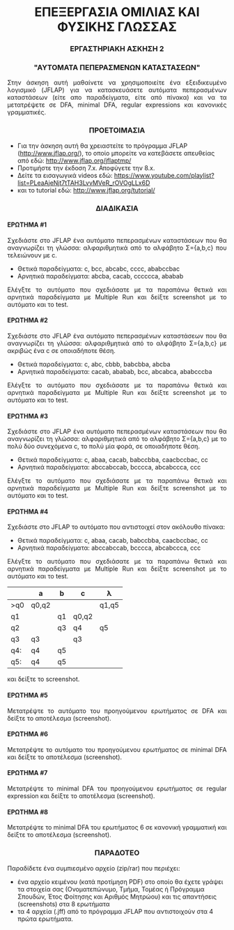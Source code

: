 # <div align="center">ΕΠΕΞΕΡΓΑΣΙΑ ΟΜΙΛΙΑΣ ΚΑΙ ΦΥΣΙΚΗΣ ΓΛΩΣΣΑΣ</div>
### <div align="center">ΕΡΓΑΣΤΗΡΙΑΚΗ ΑΣΚΗΣΗ 2</div>
### <div align="center">"ΑΥΤΟΜΑΤΑ ΠΕΠΕΡΑΣΜΕΝΩΝ ΚΑΤΑΣΤΑΣΕΩΝ" </div>

<p align="justify"> Στην άσκηση αυτή μαθαίνετε να χρησιμοποιείτε ένα εξειδικευμένο λογισμικό (JFLAP) για να κατασκευάσετε αυτόματα πεπερασμένων καταστάσεων (είτε απο παραδείγματα, είτε από πίνακα) και να τα μετατρέψετε σε DFA, minimal DFA, regular expressions και κανονικές γραμματικές. </p>

### <div align="center">ΠΡΟΕΤΟΙΜΑΣΙΑ</div>
* Για την άσκηση αυτή θα χρειαστείτε το πρόγραμμα JFLAP (http://www.jflap.org/), το οποίο μπορείτε να κατεβάσετε απευθείας από εδώ: http://www.jflap.org/jflaptmp/
* Προτιμήστε την έκδοση 7.x. Αποφύγετε την 8.x. 
* Δείτε τα εισαγωγικά videos εδώ: https://www.youtube.com/playlist?list=PLeaAjeNjt7tTAH3LvvMVeR_rOVOgLLx6D
* και το tutorial εδώ: http://www.jflap.org/tutorial/

### <div align="center">ΔΙΑΔΙΚΑΣΙΑ</div>
#### ΕΡΩΤΗΜΑ #1
<p align="justify">Σχεδιάστε στο JFLAP ένα αυτόματο πεπερασμένων καταστάσεων που θα αναγνωρίζει τη γλώσσα: αλφαριθμητικά από το αλφάβητο Σ={a,b,c} που τελειώνουν με c.</p>

* Θετικά παραδείγματα: c, bcc, abcabc, cccc, ababccbac
* Αρνητικά παραδείγματα: abcba, cacab, cccccca, ababab

<p align="justify">Ελέγξτε το αυτόματο που σχεδιάσατε με τα παραπάνω θετικά και αρνητικά παραδείγματα με Multiple Run και δείξτε screenshot με το αυτόματο και το test.</p>

#### ΕΡΩΤΗΜΑ #2
<p align="justify">Σχεδιάστε στο JFLAP ένα αυτόματο πεπερασμένων καταστάσεων που θα αναγνωρίζει τη γλώσσα: αλφαριθμητικά από το αλφάβητο Σ={a,b,c} με ακριβώς ένα c σε οποιαδήποτε θέση.</p>

* Θετικά παραδείγματα: c, abc, cbbb, babcbba, abcba
* Αρνητικά παραδείγματα: cacab, ababab, bcc, abcabca, ababcccba

<p align="justify">Ελέγξτε το αυτόματο που σχεδιάσατε με τα παραπάνω θετικά και αρνητικά παραδείγματα με Multiple Run και δείξτε screenshot με το αυτόματο και το test.</p>

#### ΕΡΩΤΗΜΑ #3
<p align="justify">Σχεδιάστε στο JFLAP ένα αυτόματο πεπερασμένων καταστάσεων που θα αναγνωρίζει τη γλώσσα: αλφαριθμητικά από το αλφάβητο Σ={a,b,c} με το πολύ δύο συνεχόμενα c, το πολύ μία φορά, σε οποιαδήποτε θέση.</p>

* Θετικά παραδείγματα: c, abaa, cacab, babccbba, caacbccbac, cc
* Αρνητικά παραδείγματα: abccabccab, bcccca, abcabccca, ccc

<p align="justify">Ελέγξτε το αυτόματο που σχεδιάσατε με τα παραπάνω θετικά και αρνητικά παραδείγματα με Multiple Run και δείξτε screenshot με το αυτόματο και το test.</p>

#### ΕΡΩΤΗΜΑ #4
<p align="justify">Σχεδιάστε στο JFLAP το αυτόματο που αντιστοιχεί στον ακόλουθο πίνακα:</p>

* Θετικά παραδείγματα: c, abaa, cacab, babccbba, caacbccbac, cc
* Αρνητικά παραδείγματα: abccabccab, bcccca, abcabccca, ccc

<p align="justify">Ελέγξτε το αυτόματο που σχεδιάσατε με τα παραπάνω θετικά και αρνητικά παραδείγματα με Multiple Run και δείξτε screenshot με το αυτόματο και το test.</p>

|               |       a       |       b       |       c       |       λ       |
| ------------- | ------------- | ------------- | ------------- | ------------- |
| >q0           |     q0,q2     |               |               |     q1,q5     |
| q1            |               |     q1        |     q0,q2     |               |
| q2            |               |     q3        |     q4        |     q5        |
| q3            | q3            |               |     q3        |               |
| q4:           | q4            |     q5        |               |               |
| q5:           | q4            |     q5        |               |               |

και δείξτε το screenshot.

#### ΕΡΩΤΗΜΑ #5
<p align="justify">Μετατρέψτε το αυτόματο του προηγούμενου ερωτήματος σε DFA και δείξτε το αποτέλεσμα (screenshot).</p>

#### ΕΡΩΤΗΜΑ #6
<p align="justify">Μετατρέψτε το αυτόματο του προηγούμενου ερωτήματος σε minimal DFA και δείξτε το αποτέλεσμα (screenshot).</p>

#### ΕΡΩΤΗΜΑ #7
<p align="justify">Μετατρέψτε το minimal DFA του προηγούμενου ερωτήματος σε regular expression και δείξτε το αποτέλεσμα (screenshot).</p>

#### ΕΡΩΤΗΜΑ #8
<p align="justify">Μετατρέψτε το minimal DFA του ερωτήματος 6 σε κανονική γραμματική και δείξτε το αποτέλεσμα (screenshot).</p>

### <div align="center">ΠΑΡΑΔΟΤΕΟ</div>
<p align="justify"> Παραδίδετε ένα συμπιεσμένο αρχείο (zip/rar) που περιέχει:</p>

* ένα αρχείο κειμένου (κατά προτίμηση PDF) στο οποίο θα έχετε γράψει τα στοιχεία σας (Ονοματεπώνυμο, Τμήμα, Τομέας ή Πρόγραμμα Σπουδών, Έτος Φοίτησης και Αριθμός Μητρώου) και τις απαντήσεις (screenshots) στα 8 ερωτήματα
* τα 4 αρχεία (.jff) από το πρόγραμμα JFLAP που αντιστοιχούν στα 4 πρώτα ερωτήματα.


